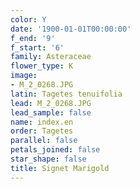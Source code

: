 ```yaml
---
color: Y
date: '1900-01-01T00:00:00'
f_end: '9'
f_start: '6'
family: Asteraceae
flower_type: K
image:
- M_2_0268.JPG
latin: Tagetes tenuifolia
lead: M_2_0268.JPG
lead_sample: false
name: index.en
order: Tagetes
parallel: false
petals_joined: false
star_shape: false
title: Signet Marigold
---
```

